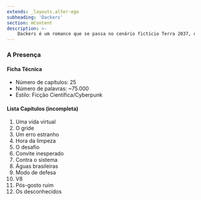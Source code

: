 ```yaml
---
extends: _layouts.alter-ego
subheading: 'Dackers'
section: mContent
description: >-
    Dackers é um romance que se passa no cenário fictício Terra 2037, do sistema de jogos de interpretação (RPG), Alter Ego
---
```


### A Presença

#### Ficha Técnica
- Número de capítulos: 25
- Número de palavras: ~75.000
- Estilo: Ficção Científica/Cyberpunk

#### Lista Capítulos (incompleta)
01. Uma vida virtual
02. O gride
03. Um erro estranho
04. Hora da limpeza
05. O desafio
06. Convite inesperado
07. Contra o sistema
08. Águas brasileiras
09. Modo de defesa
10. V8
11. Pós-gosto ruim
12. Os desconhecidos